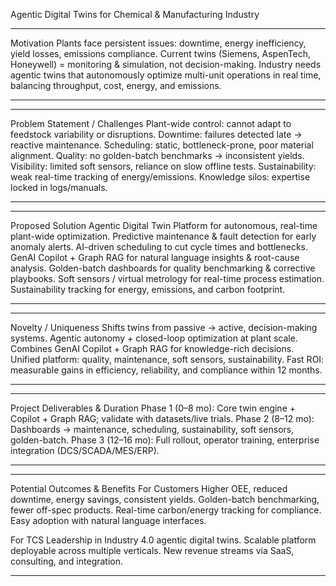 Agentic Digital Twins for Chemical & Manufacturing Industry

**********************************************************
Motivation
Plants face persistent issues: downtime, energy inefficiency, yield losses, emissions compliance.
Current twins (Siemens, AspenTech, Honeywell) = monitoring & simulation, not decision-making.
Industry needs agentic twins that autonomously optimize multi-unit operations in real time, balancing throughput, cost, energy, and emissions.
**********************************************************

**********************************************************
Problem Statement / Challenges
Plant-wide control: cannot adapt to feedstock variability or disruptions.
Downtime: failures detected late → reactive maintenance.
Scheduling: static, bottleneck-prone, poor material alignment.
Quality: no golden-batch benchmarks → inconsistent yields.
Visibility: limited soft sensors, reliance on slow offline tests.
Sustainability: weak real-time tracking of energy/emissions.
Knowledge silos: expertise locked in logs/manuals.
**********************************************************

**********************************************************
Proposed Solution
Agentic Digital Twin Platform for autonomous, real-time plant-wide optimization.
Predictive maintenance & fault detection for early anomaly alerts.
AI-driven scheduling to cut cycle times and bottlenecks.
GenAI Copilot + Graph RAG for natural language insights & root-cause analysis.
Golden-batch dashboards for quality benchmarking & corrective playbooks.
Soft sensors / virtual metrology for real-time process estimation.
Sustainability tracking for energy, emissions, and carbon footprint.
**********************************************************

**********************************************************
Novelty / Uniqueness
Shifts twins from passive → active, decision-making systems.
Agentic autonomy + closed-loop optimization at plant scale.
Combines GenAI Copilot + Graph RAG for knowledge-rich decisions.
Unified platform: quality, maintenance, soft sensors, sustainability.
Fast ROI: measurable gains in efficiency, reliability, and compliance within 12 months.
**********************************************************

**********************************************************
Project Deliverables & Duration
Phase 1 (0–8 mo): Core twin engine + Copilot + Graph RAG; validate with datasets/live trials.
Phase 2 (8–12 mo): Dashboards → maintenance, scheduling, sustainability, soft sensors, golden-batch.
Phase 3 (12–16 mo): Full rollout, operator training, enterprise integration (DCS/SCADA/MES/ERP).
**********************************************************

**********************************************************
Potential Outcomes & Benefits
For Customers
Higher OEE, reduced downtime, energy savings, consistent yields.
Golden-batch benchmarking, fewer off-spec products.
Real-time carbon/energy tracking for compliance.
Easy adoption with natural language interfaces.

For TCS
Leadership in Industry 4.0 agentic digital twins.
Scalable platform deployable across multiple verticals.
New revenue streams via SaaS, consulting, and integration.
**********************************************************

